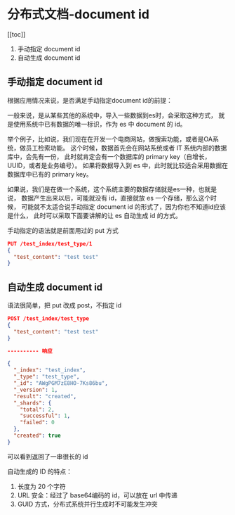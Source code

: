 # 分布式文档-document id
[[toc]]

1. 手动指定 document id
2. 自动生成 document id

## 手动指定 document id

根据应用情况来说，是否满足手动指定document id的前提：

一般来说，是从某些其他的系统中，导入一些数据到es时，会采取这种方式，
就是使用系统中已有数据的唯一标识，作为 es 中 document 的 id。

举个例子，比如说，我们现在在开发一个电商网站，做搜索功能，或者是OA系统，做员工检索功能。
这个时候，数据首先会在网站系统或者 IT 系统内部的数据库中，会先有一份，
此时就肯定会有一个数据库的 primary key（自增长，UUID，或者是业务编号）。
如果将数据导入到 es 中，此时就比较适合采用数据在数据库中已有的 primary key。

如果说，我们是在做一个系统，这个系统主要的数据存储就是es一种，也就是说，
数据产生出来以后，可能就没有 id，直接就放 es 一个存储，那么这个时候，
可能就不太适合说手动指定 document id 的形式了，因为你也不知道id应该是什么，
此时可以采取下面要讲解的让 es 自动生成 id 的方式。

手动指定的语法就是前面用过的 put 方式

```json
PUT /test_index/test_type/1
{
  "test_content": "test test"
}
```

## 自动生成 document id

语法很简单，把 put 改成 post，不指定 id

```json
POST /test_index/test_type
{
  "test_content": "test test"
}

---------- 响应

{
  "_index": "test_index",
  "_type": "test_type",
  "_id": "AWgPGM7zE8HO-7Ks86bu",
  "_version": 1,
  "result": "created",
  "_shards": {
    "total": 2,
    "successful": 1,
    "failed": 0
  },
  "created": true
}
```

可以看到返回了一串很长的 id

自动生成的 ID 的特点：

1. 长度为 20 个字符
2. URL 安全：经过了 base64编码的 id，可以放在 url 中传递
3. GUID 方式，分布式系统并行生成时不可能发生冲突
